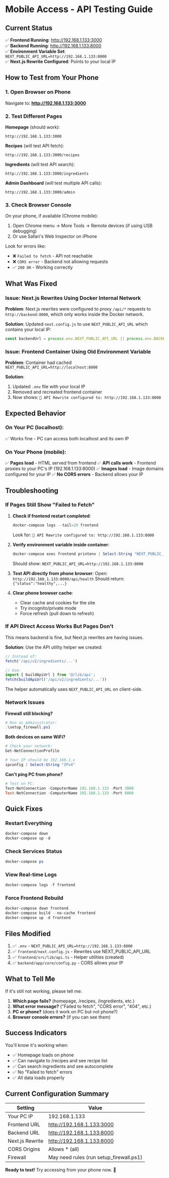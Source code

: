 # Mobile Access - API Testing Guide

## Current Status

✅ **Frontend Running**: http://192.168.1.133:3000  
✅ **Backend Running**: http://192.168.1.133:8000  
✅ **Environment Variable Set**: `NEXT_PUBLIC_API_URL=http://192.168.1.133:8000`  
✅ **Next.js Rewrite Configured**: Points to your local IP

## How to Test from Your Phone

### 1. Open Browser on Phone
Navigate to: **http://192.168.1.133:3000**

### 2. Test Different Pages

**Homepage** (should work):
```
http://192.168.1.133:3000
```

**Recipes** (will test API fetch):
```
http://192.168.1.133:3000/recipes
```

**Ingredients** (will test API search):
```
http://192.168.1.133:3000/ingredients
```

**Admin Dashboard** (will test multiple API calls):
```
http://192.168.1.133:3000/admin
```

### 3. Check Browser Console
On your phone, if available (Chrome mobile):
1. Open Chrome menu → More Tools → Remote devices (if using USB debugging)
2. Or use Safari's Web Inspector on iPhone

Look for errors like:
- ❌ `Failed to fetch` - API not reachable
- ❌ `CORS error` - Backend not allowing requests
- ✅ `200 OK` - Working correctly

## What Was Fixed

### Issue: Next.js Rewrites Using Docker Internal Network
**Problem**: Next.js rewrites were configured to proxy `/api/*` requests to `http://backend:8000`, which only works inside the Docker network.

**Solution**: Updated `next.config.js` to use `NEXT_PUBLIC_API_URL` which contains your local IP:
```javascript
const backendUrl = process.env.NEXT_PUBLIC_API_URL || process.env.BACKEND_URL || 'http://backend:8000';
```

### Issue: Frontend Container Using Old Environment Variable
**Problem**: Container had cached `NEXT_PUBLIC_API_URL=http://localhost:8000`

**Solution**: 
1. Updated `.env` file with your local IP
2. Removed and recreated frontend container
3. Now shows: `🔗 API Rewrite configured to: http://192.168.1.133:8000`

## Expected Behavior

### On Your PC (localhost):
✅ Works fine - PC can access both localhost and its own IP

### On Your Phone (mobile):
✅ **Pages load** - HTML served from frontend
✅ **API calls work** - Frontend proxies to your PC's IP (192.168.1.133:8000)
✅ **Images load** - Image domains configured for your IP
✅ **No CORS errors** - Backend allows your IP

## Troubleshooting

### If Pages Still Show "Failed to Fetch"

1. **Check if frontend restart completed**:
   ```powershell
   docker-compose logs --tail=20 frontend
   ```
   Look for: `🔗 API Rewrite configured to: http://192.168.1.133:8000`

2. **Verify environment variable inside container**:
   ```powershell
   docker-compose exec frontend printenv | Select-String "NEXT_PUBLIC_API"
   ```
   Should show: `NEXT_PUBLIC_API_URL=http://192.168.1.133:8000`

3. **Test API directly from phone browser**:
   Open: `http://192.168.1.133:8000/api/health`
   Should return: `{"status":"healthy",...}`

4. **Clear phone browser cache**:
   - Clear cache and cookies for the site
   - Try incognito/private mode
   - Force refresh (pull down to refresh)

### If API Direct Access Works But Pages Don't

This means backend is fine, but Next.js rewrites are having issues.

**Solution**: Use the API utility helper we created:
```typescript
// Instead of:
fetch('/api/v2/ingredients/...')

// Use:
import { buildApiUrl } from '@/lib/api';
fetch(buildApiUrl('/api/v2/ingredients/...'))
```

The helper automatically uses `NEXT_PUBLIC_API_URL` on client-side.

### Network Issues

**Firewall still blocking?**
```powershell
# Run as Administrator:
.\setup_firewall.ps1
```

**Both devices on same WiFi?**
```powershell
# Check your network:
Get-NetConnectionProfile

# Your IP should be 192.168.1.x
ipconfig | Select-String "IPv4"
```

**Can't ping PC from phone?**
```powershell
# Test on PC:
Test-NetConnection -ComputerName 192.168.1.133 -Port 3000
Test-NetConnection -ComputerName 192.168.1.133 -Port 8000
```

## Quick Fixes

### Restart Everything
```powershell
docker-compose down
docker-compose up -d
```

### Check Services Status
```powershell
docker-compose ps
```

### View Real-time Logs
```powershell
docker-compose logs -f frontend
```

### Force Frontend Rebuild
```powershell
docker-compose down frontend
docker-compose build --no-cache frontend
docker-compose up -d frontend
```

## Files Modified

1. ✅ `.env` - `NEXT_PUBLIC_API_URL=http://192.168.1.133:8000`
2. ✅ `frontend/next.config.js` - Rewrites use NEXT_PUBLIC_API_URL
3. ✅ `frontend/src/lib/api.ts` - Helper utilities (created)
4. ✅ `backend/app/core/config.py` - CORS allows your IP

## What to Tell Me

If it's still not working, please tell me:

1. **Which page fails?** (homepage, /recipes, /ingredients, etc.)
2. **What error message?** ("Failed to fetch", "CORS error", "404", etc.)
3. **PC or phone?** (does it work on PC but not phone?)
4. **Browser console errors?** (if you can see them)

## Success Indicators

You'll know it's working when:
- ✅ Homepage loads on phone
- ✅ Can navigate to /recipes and see recipe list
- ✅ Can search ingredients and see autocomplete
- ✅ No "Failed to fetch" errors
- ✅ All data loads properly

## Current Configuration Summary

| Setting | Value |
|---------|-------|
| Your PC IP | 192.168.1.133 |
| Frontend URL | http://192.168.1.133:3000 |
| Backend URL | http://192.168.1.133:8000 |
| Next.js Rewrite | http://192.168.1.133:8000 |
| CORS Origins | Allows * (all) |
| Firewall | May need rules (run setup_firewall.ps1) |

**Ready to test!** Try accessing from your phone now. 📱

